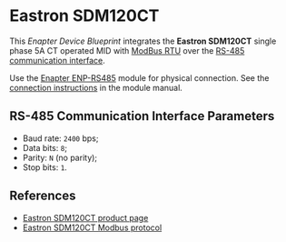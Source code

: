 # Eastron SDM120CT

This _Enapter Device Blueprint_ integrates the **Eastron SDM120CT** single phase 5A CT operated MID with [ModBus RTU](https://developers.enapter.com/docs/reference/ucm/modbus) over the [RS-485 communication interface](https://developers.enapter.com/docs/reference/ucm/rs485).

Use the [Enapter ENP-RS485](https://handbook.enapter.com/modules/ENP-RS485/ENP-RS485.html) module for physical connection. See the [connection instructions](https://handbook.enapter.com/modules/ENP-RS485/ENP-RS485.html#connection-example) in the module manual.

## RS-485 Communication Interface Parameters

- Baud rate: `2400` bps;
- Data bits: `8`;
- Parity: `N` (no parity);
- Stop bits: `1`.

## References

- [Eastron SDM120CT product page](https://www.eastroneurope.com/products/view/sdm120ct-modbus)
- [Eastron SDM120CT Modbus protocol](https://www.eastroneurope.com/images/uploads/products/protocol/SDM120CT_Modbus_protocol.pdf)
